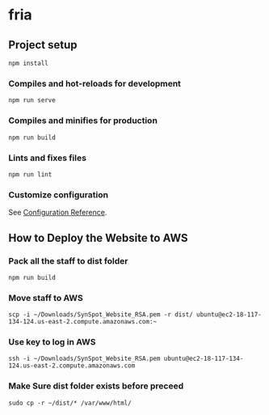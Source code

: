 # fria

## Project setup
```
npm install
```

### Compiles and hot-reloads for development
```
npm run serve
```

### Compiles and minifies for production
```
npm run build
```

### Lints and fixes files
```
npm run lint
```

### Customize configuration
See [Configuration Reference](https://cli.vuejs.org/config/).

## How to Deploy the Website to AWS
### Pack all the staff to dist folder
```
npm run build
```
### Move staff to AWS
```
scp -i ~/Downloads/SynSpot_Website_RSA.pem -r dist/ ubuntu@ec2-18-117-134-124.us-east-2.compute.amazonaws.com:~
```
### Use key to log in AWS
```
ssh -i ~/Downloads/SynSpot_Website_RSA.pem ubuntu@ec2-18-117-134-124.us-east-2.compute.amazonaws.com
```
### Make Sure dist folder exists before preceed
```
sudo cp -r ~/dist/* /var/www/html/
```